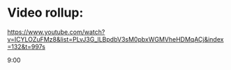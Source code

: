 # Video rollup:
   https://www.youtube.com/watch?v=ICYLOZuFMz8&list=PLvJ3G_lLBpdbV3sM0pbxWGMVheHDMqACj&index=132&t=997s

   9:00

